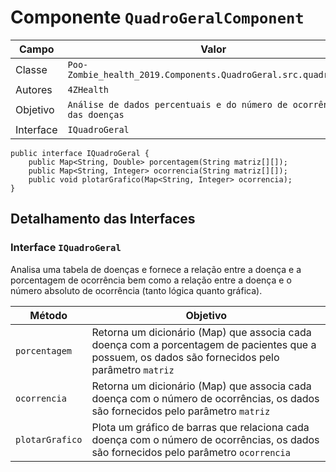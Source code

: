 # Componente `QuadroGeralComponent`

Campo | Valor
----- | -----
Classe | `Poo-Zombie_health_2019.Components.QuadroGeral.src.quadrogeral`
Autores | `4ZHealth`
Objetivo | `Análise de dados percentuais e do número de ocorrência das doenças`
Interface | `IQuadroGeral`
~~~
public interface IQuadroGeral {
    public Map<String, Double> porcentagem(String matriz[][]);
    public Map<String, Integer> ocorrencia(String matriz[][]);
    public void plotarGrafico(Map<String, Integer> ocorrencia);
}
~~~

## Detalhamento das Interfaces

### Interface `IQuadroGeral`
Analisa uma tabela de doenças e fornece a relação entre a doença e a porcentagem de ocorrência bem como a relação entre a doença e o número absoluto de ocorrência (tanto lógica quanto gráfica).

Método | Objetivo
-------| --------
`porcentagem` | Retorna um dicionário (Map) que associa cada doença com a porcentagem de pacientes que a possuem, os dados são fornecidos pelo parâmetro `matriz`
`ocorrencia` | Retorna um dicionário (Map) que associa cada doença com o número de ocorrências, os dados são fornecidos pelo parâmetro `matriz`
`plotarGrafico` | Plota um gráfico de barras que relaciona cada doença com o número de ocorrências, os dados são fornecidos pelo parâmetro `ocorrencia`
